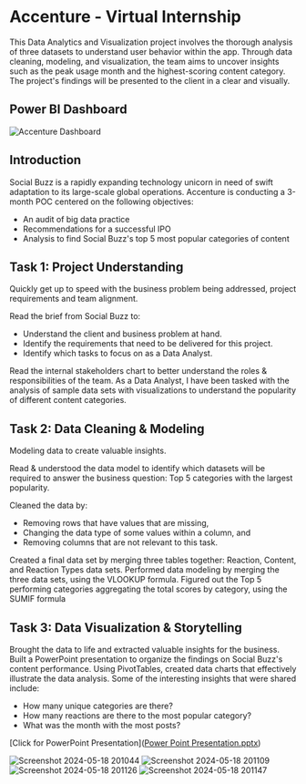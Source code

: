 # Accenture - Virtual Internship
This Data Analytics and Visualization project involves the thorough analysis of three datasets to understand user behavior within the app. Through data cleaning, modeling, and visualization, the team aims to uncover insights such as the peak usage month and the highest-scoring content category. The project's findings will be presented to the client in a clear and visually.

## Power BI Dashboard

![Accenture Dashboard](https://github.com/mdilshad7478/Accenture-Data-Analytics-and-Visualization-Project/assets/157358118/7edcfc76-1da7-4e37-b7f3-8beae7d12347)

## Introduction
Social Buzz is a rapidly expanding technology unicorn in need of swift adaptation to its large-scale global operations.
Accenture is conducting a 3-month POC centered on the following objectives:
+ An audit of big data practice
+ Recommendations for a successful IPO
+ Analysis to find Social Buzz's top 5 most popular categories of content

## Task 1: Project Understanding
Quickly get up to speed with the business problem being addressed, project requirements and team alignment.

Read the brief from Social Buzz to:
+ Understand the client and business problem at hand.
+ Identify the requirements that need to be delivered for this project.
+ Identify which tasks to focus on as a Data Analyst.

Read the internal stakeholders chart to better understand the roles & responsibilities of the team.
As a Data Analyst, I have been tasked with the analysis of sample data sets with visualizations to understand the popularity of different content categories.


## Task 2: Data Cleaning & Modeling
Modeling data to create valuable insights.

Read & understood the data model to identify which datasets will be required to answer the business question: 
Top 5 categories with the largest popularity.

Cleaned the data by:
+ Removing rows that have values that are missing,
+ Changing the data type of some values within a column, and
+ Removing columns that are not relevant to this task.

Created a final data set by merging three tables together: Reaction, Content, and Reaction Types data sets.
Performed data modeling by merging the three data sets, using the VLOOKUP formula.
Figured out the Top 5 performing categories aggregating the total scores by category, using the SUMIF formula

## Task 3: Data Visualization & Storytelling
Brought the data to life and extracted valuable insights for the business. Built a PowerPoint presentation to organize the findings on Social Buzz's content performance. Using PivotTables, created data charts that effectively illustrate the data analysis.
Some of the interesting insights that were shared include:

+ How many unique categories are there?
+ How many reactions are there to the most popular category?
+ What was the month with the most posts?

[Click for PowerPoint Presentation]([Power Point Presentation.pptx](https://github.com/mdilshad7478/Accenture-Data-Analytics-and-Visualization-Project/files/15365949/Power.Point.Presentation.pptx))

![Screenshot 2024-05-18 201044](https://github.com/mdilshad7478/PWC---Virtual-Internship-/assets/157358118/3b301015-d98b-464e-b1ea-cee35eeddb6d)
![Screenshot 2024-05-18 201109](https://github.com/mdilshad7478/PWC---Virtual-Internship-/assets/157358118/ad77d9c9-318c-482f-97df-58a568fc76bb)
![Screenshot 2024-05-18 201126](https://github.com/mdilshad7478/PWC---Virtual-Internship-/assets/157358118/ac077fa3-9ffc-4bf9-8dea-f535e286de59)
![Screenshot 2024-05-18 201147](https://github.com/mdilshad7478/PWC---Virtual-Internship-/assets/157358118/ebca040c-c317-488e-be03-9aa0f34c1e4c)


